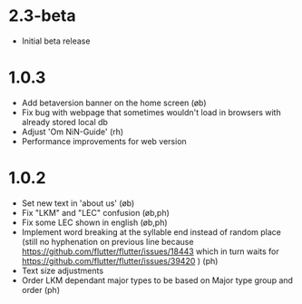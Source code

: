 # 2.3-beta
- Initial beta release
# 1.0.3
- Add betaversion banner on the home screen (øb)
- Fix bug with webpage that sometimes wouldn't load in browsers with already stored local db
- Adjust 'Om NiN-Guide' (rh)
- Performance improvements for web version

# 1.0.2
- Set new text in 'about us' (øb)
- Fix "LKM" and "LEC" confusion (øb,ph)
- Fix some LEC shown in english (øb,ph)
- Implement word breaking at the syllable end instead of random place (still no hyphenation on previous line because https://github.com/flutter/flutter/issues/18443 which in turn waits for https://github.com/flutter/flutter/issues/39420 ) (ph)
- Text size adjustments
- Order LKM dependant major types to be based on Major type group and order (ph)